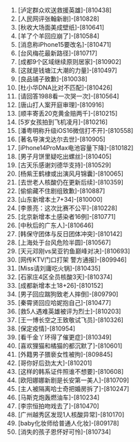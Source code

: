 
1. [泸定群众欢送救援英雄]-[810438]
1. [人民网评张翰新剧]-[810828]
1. [秋收大场面美成壁纸]-[810641]
1. [羊了个羊回应崩了]-[810584]
1. [消息称iPhone15要改名]-[810471]
1. [台风梅花最新路径]-[810717]
1. [成都9个区域继续原则居家]-[810902]
1. [这就是钱塘江大潮的力量]-[810497]
1. [良品铺子致歉]-[810038]
1. [杜小华DNA比对不匹配]-[810426]
1. [请回答1988看一次哭一次]-[810564]
1. [唐山打人案开庭审理]-[810916]
1. [顺丰寄丢20克黄金赔两千]-[810215]
1. [5岁女孩拍到飞机凌月]-[810216]
1. [潘粤明称升级iOS16微信打不开]-[810558]
1. [著名导演戈达尔去世]-[810905]
1. [iPhone14ProMax电池容量下降]-[810182]
1. [男子月饼里疑吃出螺丝]-[810405]
1. [古天乐感谢刘德华支持]-[810529]
1. [杨紫王鹤棣或出演风月锦囊]-[810065]
1. [去世老人核酸仍在更新后续]-[810359]
1. [偷偷藏不住剧组致歉]-[810887]
1. [山东新增本土7+34]-[810000]
1. [李景亮：这次比赛不公平]-[810228]
1. [北京新增本土感染者16例]-[810771]
1. [中秋后的广东人]-[810646]
1. [韩保守团体与反日团体冲突]-[810142]
1. [上海处于台风危险半圆]-[810567]
1. [天元邓刚vs吴亚钓鱼巅峰对决]-[810693]
1. [网传KTV门口打架 警方通报]-[809946]
1. [Miss请刘庸吃火锅]-[810435]
1. [石家庄4区全员核酸3天]-[810374]
1. [成都新增本土18+26]-[810152]
1. [男子回应踹狗致老人摔倒]-[809790]
1. [秦霄贤回应哈妮抱自己]-[810477]
1. [救5人遇难英雄被评为烈士]-[810203]
1. [王一博长空之王致敬试飞员]-[810326]
1. [保定疫情]-[810954]
1. [看千金丫环得了催更症]-[810349]
1. [喜欢狸猫和橘猫的都沉默了]-[810601]
1. [外籍男子猥亵女性被拘]-[809845]
1. [哥你好后劲太大]-[810201]
1. [这样的韩系证件照谁不想要]-[810608]
1. [欧阳娜娜新剧是长安第一美人]-[810709]
1. [主人被隔离哈士奇把婚房拆了]-[810247]
1. [马斯克炮轰燃油车]-[810234]
1. [李宗恒拍吻戏去了]-[810470]
1. [广州越秀区发现1人核酸异常]-[810170]
1. [baby化妆师给普通人化妆]-[809178]
1. [消失的孩子恩怀好可怜]-[810734]